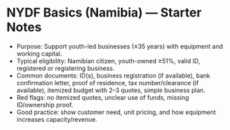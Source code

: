 # NYDF Basics (Namibia) — Starter Notes
- Purpose: Support youth-led businesses (≤35 years) with equipment and working capital.
- Typical eligibility: Namibian citizen, youth-owned ≥51%, valid ID, registered or registering business.
- Common documents: ID(s), business registration (if available), bank confirmation letter, proof of residence, tax number/clearance (if available), itemized budget with 2–3 quotes, simple business plan.
- Red flags: no itemized quotes, unclear use of funds, missing ID/ownership proof.
- Good practice: show customer need, unit pricing, and how equipment increases capacity/revenue.
